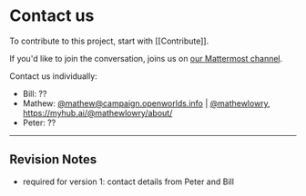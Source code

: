 # Contact us

To contribute to this project, start with [[Contribute]].

If you'd like to join the conversation, joins us on [our Mattermost channel](https://chat.collectivesensecommons.org/agora/channels/massive-wiki).

Contact us individually:
* Bill: ??
* Mathew: [@mathew@campaign.openworlds.info](https://campaign.openworlds.info/web/@mathew) | [@mathewlowry](https://twitter.com/mathewlowry), https://myhub.ai/@mathewlowry/about/
* Peter: ??

---

## Revision Notes

* required for version 1: contact details from Peter and Bill
